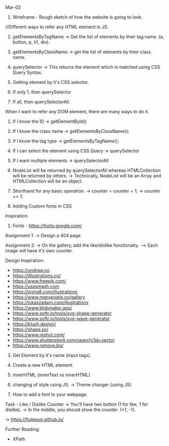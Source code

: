 Mar-02

1. Wireframe - Rough sketch of how the website is going to look.

//Different ways to refer any HTML element in JS.

2. getElementsByTagName -> Get the list of elements by their tag name. (a, button, p, h1, div).

3. getElementsByClassName -> get the list of elements by their class name.

4. querySelector -> This returns the element which is matched using CSS Query Syntax.

4. Getting element by it's CSS selector.
5. If only 1, then querySelector
6. If all, then querySelectorAll.

When I want to refer any DOM element, there are many ways to do it.
1. If I know the ID -> getElementById()
2. If I know the class name -> getElementsByClassName();
3. If I know the tag type -> getElementsByTagName();
4. If I can select the element using CSS Query -> querySelector
5. If I want multiple elements -> querySelectorAll


7. NodeList will be returned by querySelectorAll whereas HTMLCollection will be returned by others.
-> Technically, NodeList will be an Array and HTMLCollection will be an object.


8. Shorthand for any basic operation.
-> counter = counter + 1;
-> counter += 1;

9. Adding Custom fonts in CSS

Inspiration:
1. Fonts - https://fonts.google.com/


Assignment 1:
-> Design a 404 page.

Assignment 2:
-> On the gallery, add the like/dislike functionalty.
--> Each image will have it's own counter.

Design Inspiration:
- https://undraw.co
- https://illlustrations.co/
- https://www.freepik.com/
- https://usesmash.com
- https://icons8.com/illustrations
- https://www.manypixels.co/gallery
- https://lukaszadam.com/illustrations
- https://www.blobmaker.app/
- https://www.softr.io/tools/svg-shape-generator
- https://www.softr.io/tools/svg-wave-generator
- https://blush.design/
- https://shape.so/
- https://www.reshot.com/
- https://www.shutterstock.com/search/3d+vector
- https://www.remove.bg/





3. Get Element by it's name (input tags).


5. Create a new HTML element.

6. innerHTML 
(innerText vs innerHTML)

7. changing of style using JS.
-> Theme changer (using JS)

8. How to add a font to your webpage.

Task - Like / Dislike Counter
-> You'll have two button (1 for like, 1 for dislike).
-> In the middle, you should show the counter. (+1, -1).

-> https://flukeout.github.io/

Further Reading:
- XPath